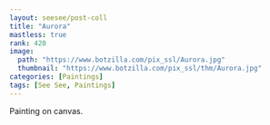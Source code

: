 ```yaml
---
layout: seesee/post-coll
title: "Aurora"
mastless: true
rank: 420
image:
  path: "https://www.botzilla.com/pix_ssl/Aurora.jpg"
  thumbnail: "https://www.botzilla.com/pix_ssl/thm/Aurora.jpg"
categories: [Paintings]
tags: [See See, Paintings]
---
```


Painting on canvas.



